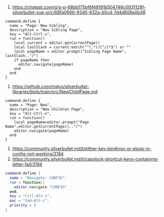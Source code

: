 1. https://chatgpt.com/g/g-p-68bb175bf6f48191b504746c0931128f-silverbullet-xue-xi/c/68fa0666-93d0-832a-b5cd-7d4d808a0b48

```space-lua
command.define {
  name = "Page: New Sibling",
  description = "New Sibling Page",
  key = "Alt-Ctrl-s",
  run = function()
    local current = editor.getCurrentPage()
    local lastSlash = current:match("^(.*)/[^/]*$") or ""
    local pageName = editor.prompt("Sibling Page Name", lastSlash.."/")
    if pageName then
      editor.navigate(pageName)
    end
  end
}

```

1. https://github.com/malys/silverbullet-libraries/blob/main/src/NewChildPage.md

```space-lua
command.define {
  name = "Page: New",
  description = "New Children Page",
  key = "Alt-Ctrl-n",
  run = function()
    local pageName=editor.prompt("Page Name",editor.getCurrentPage().."/")
    editor.navigate(pageName)
  end
}
```

1. https://community.silverbullet.md/t/either-key-bindings-or-plugs-in-config-not-working/3184
2. https://community.silverbullet.md/t/capslock-shortcut-keys-containing-letter-fail/3194

```lua
command.define {
  name = "Navigate: CONFIG",
  run = function()
    editor.navigate "CONFIG"
  end,
  key = "Ctrl-Alt-c",
  mac = "Cmd-Alt-c",
  priority = 0
}
```
